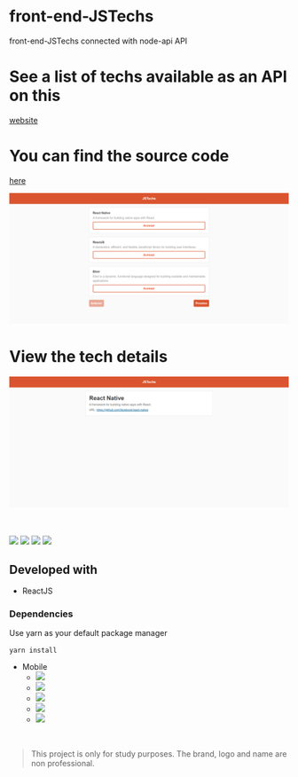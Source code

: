 # front-end-JSTechs
front-end-JSTechs connected with node-api API 

# See a list of techs available as an API on this 
<a href="https://node-api-jshuntt.herokuapp.com/api/products">website</a>

# You can find the source code
<a href="https://github.com/marcelogaldino/node-api">here</a>

<p align="center">
    <img src="/assets/App.png">
</p>

# View the tech details

<p align="center">
    <img src="/assets/webview.png">
</p>

<br>
<br>

<img src="https://img.shields.io/github/stars/marcelogaldino/front-end-JSTechs"/>
<img src="https://img.shields.io/github/forks/marcelogaldino/front-end-JSTechs"/>
<img src="https://img.shields.io/github/issues/marcelogaldino/front-end-JSTechs"/>
<img src="https://img.shields.io/github/license/marcelogaldino/front-end-JSTechs"/>

## Developed with

- ReactJS

### Dependencies

<p>
Use yarn as your default package manager

```
yarn install
``` 
</p>

- Mobile
    - <img src="https://img.shields.io/badge/react-^16.13.1-purple"/> 
    - <img src="https://img.shields.io/badge/reactDom-^16.13.1-purple"/> 
    - <img src="https://img.shields.io/badge/reactRouterDom-^5.1.2-purple"/> 
    - <img src="https://img.shields.io/badge/reactScripts-3.4.0-purple"/> 
    - <img src="https://img.shields.io/badge/axios-^0.19.2-purple"/> 

<br>


<blockquote alt="[ignore]">
<p>
This project is only for study purposes. The brand, logo and name are non professional.
</p>
</blockquote>
